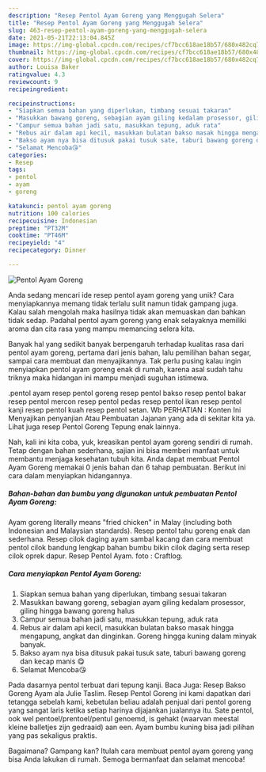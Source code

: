 ```yaml
---
description: "Resep Pentol Ayam Goreng yang Menggugah Selera"
title: "Resep Pentol Ayam Goreng yang Menggugah Selera"
slug: 463-resep-pentol-ayam-goreng-yang-menggugah-selera
date: 2021-05-21T22:13:04.845Z
image: https://img-global.cpcdn.com/recipes/cf7bcc618ae18b57/680x482cq70/pentol-ayam-goreng-foto-resep-utama.jpg
thumbnail: https://img-global.cpcdn.com/recipes/cf7bcc618ae18b57/680x482cq70/pentol-ayam-goreng-foto-resep-utama.jpg
cover: https://img-global.cpcdn.com/recipes/cf7bcc618ae18b57/680x482cq70/pentol-ayam-goreng-foto-resep-utama.jpg
author: Louisa Baker
ratingvalue: 4.3
reviewcount: 9
recipeingredient:

recipeinstructions:
- "Siapkan semua bahan yang diperlukan, timbang sesuai takaran"
- "Masukkan bawang goreng, sebagian ayam giling kedalam prosessor, giling hingga bawang goreng halus"
- "Campur semua bahan jadi satu, masukkan tepung, aduk rata"
- "Rebus air dalam api kecil, masukkan bulatan bakso masak hingga mengapung, angkat dan dinginkan. Goreng hingga kuning dalam minyak banyak."
- "Bakso ayam nya bisa ditusuk pakai tusuk sate, taburi bawang goreng dan kecap manis 😋"
- "Selamat Mencoba😘"
categories:
- Resep
tags:
- pentol
- ayam
- goreng

katakunci: pentol ayam goreng 
nutrition: 100 calories
recipecuisine: Indonesian
preptime: "PT32M"
cooktime: "PT46M"
recipeyield: "4"
recipecategory: Dinner

---
```



![Pentol Ayam Goreng](https://img-global.cpcdn.com/recipes/cf7bcc618ae18b57/680x482cq70/pentol-ayam-goreng-foto-resep-utama.jpg)

Anda sedang mencari ide resep pentol ayam goreng yang unik? Cara menyiapkannya memang tidak terlalu sulit namun tidak gampang juga. Kalau salah mengolah maka hasilnya tidak akan memuaskan dan bahkan tidak sedap. Padahal pentol ayam goreng yang enak selayaknya memiliki aroma dan cita rasa yang mampu memancing selera kita.

Banyak hal yang sedikit banyak berpengaruh terhadap kualitas rasa dari pentol ayam goreng, pertama dari jenis bahan, lalu pemilihan bahan segar, sampai cara membuat dan menyajikannya. Tak perlu pusing kalau ingin menyiapkan pentol ayam goreng enak di rumah, karena asal sudah tahu triknya maka hidangan ini mampu menjadi suguhan istimewa.

.pentol ayam resep pentol goreng resep pentol bakso resep pentol bakar resep pentol mercon resep pentol pedas resep pentol ikan resep pentol kanji resep pentol kuah resep pentol setan. Wb PERHATIAN : Konten Ini Menyajikan penyanjian Atau Pembuatan Jajanan yang ada di sekitar kita ya. Lihat juga resep Pentol Goreng Tepung enak lainnya.


Nah, kali ini kita coba, yuk, kreasikan pentol ayam goreng sendiri di rumah. Tetap dengan bahan sederhana, sajian ini bisa memberi manfaat untuk membantu menjaga kesehatan tubuh kita. Anda dapat membuat Pentol Ayam Goreng memakai 0 jenis bahan dan 6 tahap pembuatan. Berikut ini cara dalam menyiapkan hidangannya.

<!--inarticleads1-->

##### Bahan-bahan dan bumbu yang digunakan untuk pembuatan Pentol Ayam Goreng:



Ayam goreng literally means &#34;fried chicken&#34; in Malay (including both Indonesian and Malaysian standards). Resep pentol tahu goreng enak dan sederhana. Resep cilok daging ayam sambal kacang dan cara membuat pentol cilok bandung lengkap bahan bumbu bikin cilok daging serta resep cilok oprek dapur. Resep Pentol Ayam. foto : Craftlog. 

<!--inarticleads2-->

##### Cara menyiapkan Pentol Ayam Goreng:

1. Siapkan semua bahan yang diperlukan, timbang sesuai takaran
1. Masukkan bawang goreng, sebagian ayam giling kedalam prosessor, giling hingga bawang goreng halus
1. Campur semua bahan jadi satu, masukkan tepung, aduk rata
1. Rebus air dalam api kecil, masukkan bulatan bakso masak hingga mengapung, angkat dan dinginkan. Goreng hingga kuning dalam minyak banyak.
1. Bakso ayam nya bisa ditusuk pakai tusuk sate, taburi bawang goreng dan kecap manis 😋
1. Selamat Mencoba😘


Pada dasarnya pentol terbuat dari tepung kanji. Baca Juga: Resep Bakso Goreng Ayam ala Julie Taslim. Resep Pentol Goreng ini kami dapatkan dari tetangga sebelah kami, kebetulan beliau adalah penjual dari pentol goreng yang sangat laris ketika setiap harinya dijajankan jualannya itu. Sate pentol, ook wel pentoel/prentoel/pentul genoemd, is gehakt (waarvan meestal kleine balletjes zijn gedraaid) aan een. Ayam bumbu kuning bisa jadi pilihan yang pas sekaligus praktis. 

Bagaimana? Gampang kan? Itulah cara membuat pentol ayam goreng yang bisa Anda lakukan di rumah. Semoga bermanfaat dan selamat mencoba!
